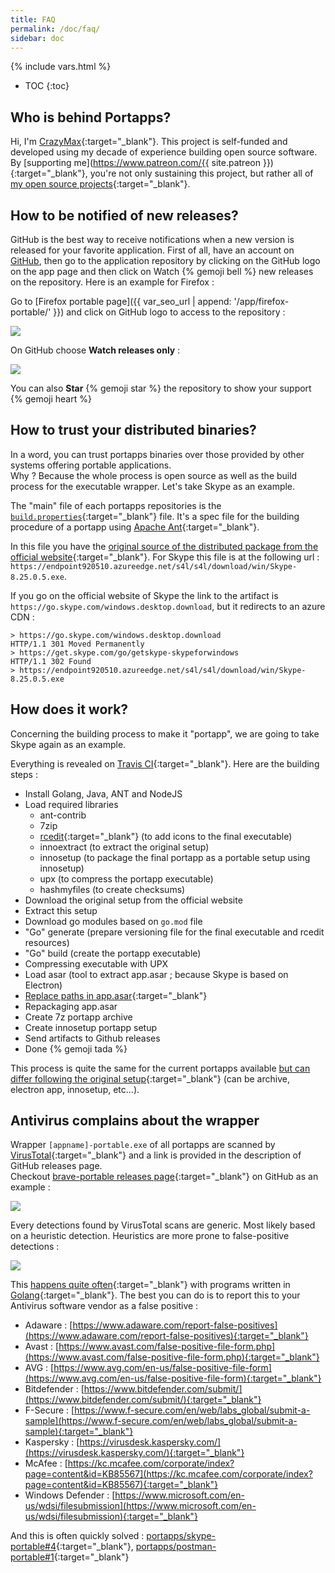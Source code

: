 ```yaml
---
title: FAQ
permalink: /doc/faq/
sidebar: doc
---
```

{% include vars.html %}

* TOC
{:toc}

## Who is behind Portapps?

Hi, I'm [CrazyMax](https://crazymax.dev){:target="_blank"}. This project is self-funded and developed using my decade of experience building open source software.<br />
By [supporting me](https://www.patreon.com/{{ site.patreon }}){:target="_blank"}, you're not only sustaining this project, but rather all of [my open source projects](https://github.com/crazy-max){:target="_blank"}.

## How to be notified of new releases?

GitHub is the best way to receive notifications when a new version is released for your favorite application. First of all, have an account on [GitHub](https://github.com/), then go to the application repository by clicking on the GitHub logo on the app page and then click on Watch {% gemoji bell %} new releases on the repository. Here is an example for Firefox :

Go to [Firefox portable page]({{ var_seo_url | append: '/app/firefox-portable/' }}) and click on GitHub logo to access to the repository :

![](/img/faq/app-github-repository.png)

On GitHub choose **Watch releases only** :

![](/img/faq/github-watch-releases.png)

You can also **Star** {% gemoji star %} the repository to show your support {% gemoji heart %}

## How to trust your distributed binaries?

In a word, you can trust portapps binaries over those provided by other systems offering portable applications.<br />
Why ? Because the whole process is open source as well as the build process for the executable wrapper. Let's take Skype as an example.

The "main" file of each portapps repositories is the [`build.properties`](https://github.com/portapps/skype-portable/blob/master/build.properties){:target="_blank"} file. It's a spec file for the building procedure of a portapp using [Apache Ant](https://ant.apache.org/){:target="_blank"}.

In this file you have the [original source of the distributed package from the official website](https://github.com/portapps/skype-portable/blob/master/build.properties#L34){:target="_blank"}.
For Skype this file is at the following url : `https://endpoint920510.azureedge.net/s4l/s4l/download/win/Skype-8.25.0.5.exe`.

If you go on the official website of Skype the link to the artifact is `https://go.skype.com/windows.desktop.download`, but it redirects to an azure CDN :

```
> https://go.skype.com/windows.desktop.download
HTTP/1.1 301 Moved Permanently
> https://get.skype.com/go/getskype-skypeforwindows
HTTP/1.1 302 Found
> https://endpoint920510.azureedge.net/s4l/s4l/download/win/Skype-8.25.0.5.exe
```

## How does it work?

Concerning the building process to make it "portapp", we are going to take Skype again as an example.

Everything is revealed on [Travis CI](https://travis-ci.com/portapps){:target="_blank"}. Here are the building steps :

* Install Golang, Java, ANT and NodeJS
* Load required libraries
  * ant-contrib
  * 7zip
  * [rcedit](https://github.com/electron/rcedit/){:target="_blank"} (to add icons to the final executable)
  * innoextract (to extract the original setup)
  * innosetup (to package the final portapp as a portable setup using innosetup)
  * upx (to compress the portapp executable)
  * hashmyfiles (to create checksums)
* Download the original setup from the official website
* Extract this setup
* Download go modules based on `go.mod` file
* "Go" generate (prepare versioning file for the final executable and rcedit resources)
* "Go" build (create the portapp executable)
* Compressing executable with UPX
* Load asar (tool to extract app.asar ; because Skype is based on Electron)
* [Replace paths in app.asar](https://github.com/portapps/skype-portable/blob/master/build.properties#L23-L28){:target="_blank"}
* Repackaging app.asar
* Create 7z portapp archive
* Create innosetup portapp setup
* Send artifacts to Github releases
* Done {% gemoji tada %}

This process is quite the same for the current portapps available [but can differ following the original setup](https://github.com/portapps/portapps/tree/master/.build){:target="_blank"} (can be archive, electron app, innosetup, etc...).

## Antivirus complains about the wrapper

Wrapper `[appname]-portable.exe` of all portapps are scanned by [VirusTotal](https://www.virustotal.com){:target="_blank"} and a link is provided in the description of GitHub releases page.<br />
Checkout [brave-portable releases page](https://github.com/portapps/brave-portable/releases){:target="_blank"} on GitHub as an example :

![](/img/faq/brave-portable-github-releases-page.png)

Every detections found by VirusTotal scans are generic. Most likely based on a heuristic detection. Heuristics are more prone to false-positive detections :

![](/img/faq/virustotal-detection.png)

This [happens quite often](https://github.com/golang/go/issues?utf8=%E2%9C%93&q=is%3Aissue%20antivirus){:target="_blank"} with programs written in [Golang](https://golang.org/){:target="_blank"}. The best you can do is to report this to your Antivirus software vendor as a false positive :

* Adaware : [https://www.adaware.com/report-false-positives](https://www.adaware.com/report-false-positives){:target="_blank"}
* Avast : [https://www.avast.com/false-positive-file-form.php](https://www.avast.com/false-positive-file-form.php){:target="_blank"}
* AVG : [https://www.avg.com/en-us/false-positive-file-form](https://www.avg.com/en-us/false-positive-file-form){:target="_blank"}
* Bitdefender : [https://www.bitdefender.com/submit/](https://www.bitdefender.com/submit/){:target="_blank"}
* F-Secure : [https://www.f-secure.com/en/web/labs_global/submit-a-sample](https://www.f-secure.com/en/web/labs_global/submit-a-sample){:target="_blank"}
* Kaspersky : [https://virusdesk.kaspersky.com/](https://virusdesk.kaspersky.com/){:target="_blank"}
* McAfee : [https://kc.mcafee.com/corporate/index?page=content&id=KB85567](https://kc.mcafee.com/corporate/index?page=content&id=KB85567){:target="_blank"}
* Windows Defender : [https://www.microsoft.com/en-us/wdsi/filesubmission](https://www.microsoft.com/en-us/wdsi/filesubmission){:target="_blank"}

And this is often quickly solved : [portapps/skype-portable#4](https://github.com/portapps/skype-portable/issues/4#issuecomment-407733857){:target="_blank"}, [portapps/postman-portable#1](https://github.com/portapps/postman-portable/issues/1#issuecomment-378915884){:target="_blank"}